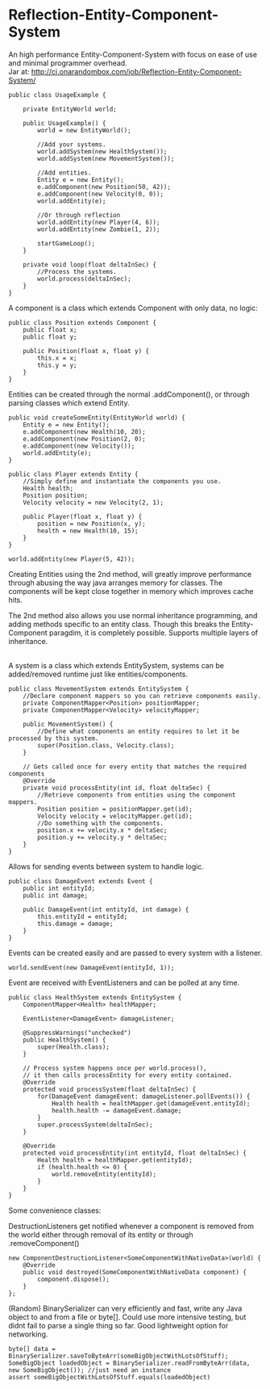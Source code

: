 Reflection-Entity-Component-System
==================================

An high performance Entity-Component-System with focus on ease of use and minimal programmer overhead. <br>
Jar at: http://ci.onarandombox.com/job/Reflection-Entity-Component-System/
<br>

	public class UsageExample {
	
		private EntityWorld world;
		
		public UsageExample() {
			world = new EntityWorld();
			
			//Add your systems.
			world.addSystem(new HealthSystem());
			world.addSystem(new MovementSystem());
			
			//Add entities.
			Entity e = new Entity();
			e.addComponent(new Position(50, 42));
			e.addComponent(new Velocity(0, 0));
			world.addEntity(e);
			
			//Or through reflection
			world.addEntity(new Player(4, 6));
			world.addEntity(new Zombie(1, 2));
			
			startGameLoop();
		}
		
		private void loop(float deltaInSec) {
			//Process the systems.
			world.process(deltaInSec);
		}
	}

A component is a class which extends Component with only data, no logic:

	public class Position extends Component {
		public float x;
		public float y;
	
		public Position(float x, float y) {
			this.x = x;
			this.y = y;
		}
	}

Entities can be created through the normal .addComponent(), or through parsing classes which extend Entity.

	public void createSomeEntity(EntityWorld world) {
		Entity e = new Entity();
		e.addComponent(new Health(10, 20);
		e.addComponent(new Position(2, 0);
		e.addComponent(new Velocity());
		world.addEntity(e);
	}

	public class Player extends Entity {
		//Simply define and instantiate the components you use.
		Health health;
		Position position;
		Velocity velocity = new Velocity(2, 1);
	
		public Player(float x, float y) {
			position = new Position(x, y);
			health = new Health(10, 15);
		}
	}
	
	world.addEntity(new Player(5, 42));
	
Creating Entities using the 2nd method, will greatly improve performance through abusing the way java
arranges memory for classes. The components will be kept close together in memory which improves cache hits.

The 2nd method also allows you use normal inheritance programming, and adding methods specific to an entity class.
Though this breaks the Entity-Component paragdim, it is completely possible. Supports multiple layers of inheritance.
<br><br>
	
A system is a class which extends EntitySystem, systems can be added/removed runtime just like entities/components.

	public class MovementSystem extends EntitySystem {
		//Declare component mappers so you can retrieve components easily.
		private ComponentMapper<Position> positionMapper;
		private ComponentMapper<Velocity> velocityMapper;
		
		public MovementSystem() {
			//Define what components an entity requires to let it be processed by this system.
			super(Position.class, Velocity.class);
		}
	
		// Gets called once for every entity that matches the required components
		@Override
		private void processEntity(int id, float deltaSec) {
			//Retrieve components from entities using the component mappers.
			Position position = positionMapper.get(id);
			Velocity velocity = velocityMapper.get(id);
			//Do something with the components.
			position.x += velocity.x * deltaSec;
			position.y += velocity.y * deltaSec;
		}
	}
	
Allows for sending events between system to handle logic.

	public class DamageEvent extends Event {
		public int entityId;
		public int damage;
	
		public DamageEvent(int entityId, int damage) {
			this.entityId = entityId;
			this.damage = damage;
		}
	}

Events can be created easily and are passed to every system with a listener.

	world.sendEvent(new DamageEvent(entityId, 1));
	
Event are received with EventListeners and can be polled at any time.

	public class HealthSystem extends EntitySystem {
		ComponentMapper<Health> healthMapper;
	
		EventListener<DamageEvent> damageListener;
	
		@SuppressWarnings("unchecked")
		public HealthSystem() {
			super(Health.class);
		}
	
		// Process system happens once per world.process(), 
		// it then calls processEntity for every entity contained.
		@Override
		protected void processSystem(float deltaInSec) {
			for(DamageEvent damageEvent: damageListener.pollEvents()) {
				Health health = healthMapper.get(damageEvent.entityId);
				health.health -= damageEvent.damage;
			}
			super.processSystem(deltaInSec);
		}
	
		@Override
		protected void processEntity(int entityId, float deltaInSec) {
			Health health = healthMapper.get(entityId);
			if (health.health <= 0) {
				world.removeEntity(entityId);
			}
		}
	}

Some convenience classes:

DestructionListeners get notified whenever a component is removed from the world either through
removal of its entity or through .removeComponent()

	new ComponentDestructionListener<SomeComponentWithNativeData>(world) {
		@Override
		public void destroyed(SomeComponentWithNativeData component) {
			component.dispose();
		}
	};
	
(Random) BinarySerializer can very efficiently and fast, write any Java object to and from a file or byte[].
Could use more intensive testing, but didnt fail to parse a single thing so far. Good lightweight option for networking.

	byte[] data = BinarySerializer.saveToByteArr(someBigObjectWithLotsOfStuff);
	SomeBigObject loadedObject = BinarySerializer.readFromByteArr(data, new SomeBigObject()); //just need an instance
	assert someBigObjectWithLotsOfStuff.equals(loadedObject)
